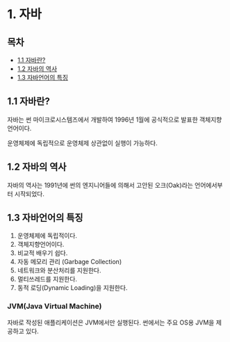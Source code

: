 # 1. 자바

## 목차

- [1.1 자바란?](#-1.1-자바란?)
- [1.2 자바의 역사](#-1.2-자바의-역사)
- [1.3 자바언어의 특징](#-1.2-자바언어의-특징)

## 1.1 자바란?

자바는 썬 마이크로시스템즈에서 개발하여 1996년 1월에 공식적으로 발표한 객체지향 언어이다.

운영체제에 독립적으로 운영체제 상관없이 실행이 가능하다.

## 1.2 자바의 역사

자바의 역사는 1991년에 썬의 엔지니어들에 의해서 고안된 오크(Oak)라는 언어에서부터 시작되었다.

## 1.3 자바언어의 특징

1. 운영체제에 독립적이다.
2. 객체지향언어이다.
3. 비교적 배우기 쉽다.
4. 자동 메모리 관리 (Garbage Collection)
5. 네트워크와 분산처리를 지원한다.
6. 멀티쓰레드를 지원한다.
7. 동적 로딩(Dynamic Loading)을 지원한다.

### JVM(Java Virtual Machine)

자바로 작성된 애플리케이션은 JVM에서만 실행된다. 썬에서는 주요 OS용 JVM을 제공하고 있다.
